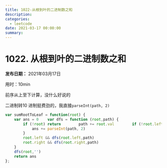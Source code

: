 ```yaml
---
title: 1022-从根到叶的二进制数之和
description: 
categories:
  - leetcode
date: 2021-03-17 00:00:00
summary: 
---
```


# 1022. 从根到叶的二进制数之和

**发布日期：** 2021年03月17日

用时：10min

前序从上至下计算，没什么好说的

二进制转10 进制挺费劲的，我直接`parseInt(path, 2)`

```javascript
var sumRootToLeaf = function(root) {
    var ans = 0    var dfs = function (root,path) {
        if (!root) return        path += root.val        if (!root.left && !root.right) {
            ans += parseInt(path, 2)
        }
        root.left && dfs(root.left,path)
        root.right && dfs(root.right,path)
    }
    dfs(root,'')
    return ans
};
```

